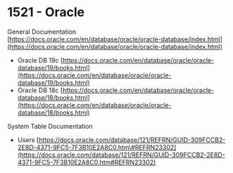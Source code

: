 # 1521 - Oracle

General Documentation [https://docs.oracle.com/en/database/oracle/oracle-database/index.html](https://docs.oracle.com/en/database/oracle/oracle-database/index.html)

* Oracle DB 19c [https://docs.oracle.com/en/database/oracle/oracle-database/19/books.html](https://docs.oracle.com/en/database/oracle/oracle-database/19/books.html) 
* Oracle DB 18c [https://docs.oracle.com/en/database/oracle/oracle-database/18/books.html](https://docs.oracle.com/en/database/oracle/oracle-database/18/books.html)

System Table Documentation

* Users [https://docs.oracle.com/database/121/REFRN/GUID-309FCCB2-2E8D-4371-9FC5-7F3B10E2A8C0.htm\#REFRN23302](https://docs.oracle.com/database/121/REFRN/GUID-309FCCB2-2E8D-4371-9FC5-7F3B10E2A8C0.htm#REFRN23302)



